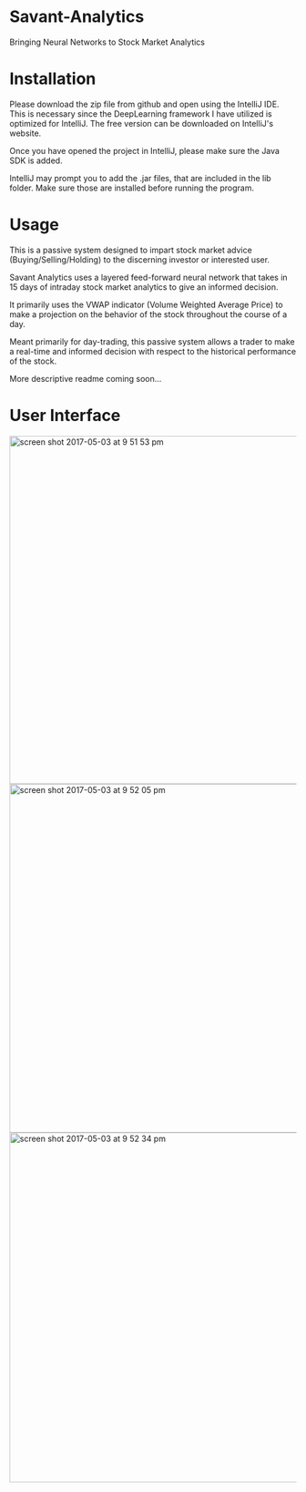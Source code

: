 # Savant-Analytics

Bringing Neural Networks to Stock Market Analytics 

# Installation

Please download the zip file from github and open using the IntelliJ IDE.
This is necessary since the DeepLearning framework I have utilized is optimized for IntelliJ. The free version can be downloaded on IntelliJ's website.

Once you have opened the project in IntelliJ, please make sure the Java SDK is added.

IntelliJ may prompt you to add the .jar files, that are included in the lib folder. Make sure those are installed before running the program.

# Usage

This is a passive system designed to impart stock market advice (Buying/Selling/Holding) to the discerning investor or interested user.

Savant Analytics uses a layered feed-forward neural network that takes in 15 days of intraday stock market analytics to give an informed decision.
  
It primarily uses the VWAP indicator (Volume Weighted Average Price) to make a projection on the behavior of the stock throughout the course of a day.

Meant primarily for day-trading, this passive system allows a trader to make a real-time and informed decision with respect to the historical performance of the stock. 


More descriptive readme coming soon...

# User Interface

<img width="611" alt="screen shot 2017-05-03 at 9 51 53 pm" src="https://cloud.githubusercontent.com/assets/15108659/25691544/eb883db2-3050-11e7-854e-bdddb5c87db7.png">
<img width="612" alt="screen shot 2017-05-03 at 9 52 05 pm" src="https://cloud.githubusercontent.com/assets/15108659/25691549/f281036a-3050-11e7-83be-2802d3825898.png">
<img width="614" alt="screen shot 2017-05-03 at 9 52 34 pm" src="https://cloud.githubusercontent.com/assets/15108659/25691551/f5117d6c-3050-11e7-93c4-ac88e577deb1.png">
